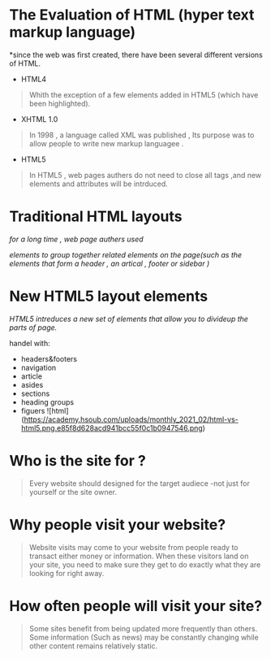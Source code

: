 # The Evaluation of HTML (hyper text markup language)
*since the web was first created, there have been several different versions of HTML.
- HTML4
> Whith the exception of a few elements added in HTML5 (which have been highlighted).
- XHTML 1.0
> In 1998 , a language called XML was published , Its purpose was to allow people to write new markup languagee .

- HTML5
>In HTML5 , web pages authers do not need to close all tags ,and new elements and attributes will be intrduced.

# Traditional HTML layouts
_for a long time , web page authers used <div> elements to group together related elements on the page(such as the elements that form a header , an artical , footer or sidebar )_

# New HTML5 layout elements
_HTML5 intreduces a new set of elements that allow you to divideup the parts of page._

handel with:
* headers&footers
* navigation 
* article 
* asides
* sections
* heading groups
* figuers 
![html] (https://academy.hsoub.com/uploads/monthly_2021_02/html-vs-html5.png.e85f8d628acd941bcc55f0c1b0947546.png)
# Who is the site for ?

>Every website should designed for the target audiece -not just for yourself or the site owner.

# Why people visit your website?

>Website visits may come to your website from people ready to transact either money or information. When these visitors land on your site, you need to make sure they get to do exactly what they are looking for right away.

# How often people will visit your site?

>Some sites benefit from being updated more frequently than others. Some information (Such as news) may be constantly changing while other content remains relatively static.


